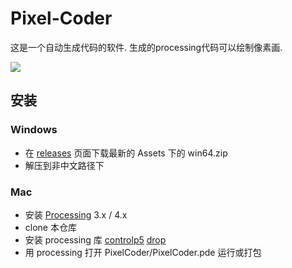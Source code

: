 # Pixel-Coder
这是一个自动生成代码的软件. 生成的processing代码可以绘制像素画.

![](https://github.com/homeless-honey/Pixel-Coder/doc/img.png)

## 安装
### Windows 
- 在 [releases](https://github.com/homeless-honey/Pixel-Coder/releases/tag/PixelCoder-v1) 页面下载最新的 Assets 下的 win64.zip
- 解压到非中文路径下

### Mac
- 安装 [Processing](https://processing.org/download) 3.x / 4.x
- clone 本仓库
- 安装 processing 库 [controlp5](https://github.com/sojamo/controlp5) [drop](https://github.com/transfluxus/drop)
- 用 processing 打开 PixelCoder/PixelCoder.pde 运行或打包